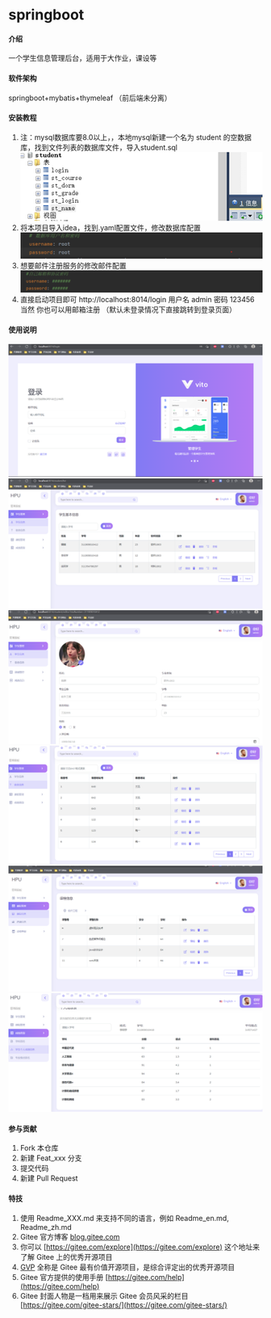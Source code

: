 # springboot

#### 介绍
一个学生信息管理后台，适用于大作业，课设等

#### 软件架构
springboot+mybatis+thymeleaf
（前后端未分离）


#### 安装教程
1. 注：mysql数据库要8.0以上，，本地mysql新建一个名为 student 的空数据库，找到文件列表的数据库文件，导入student.sql
![输入图片说明](%E6%95%B0%E6%8D%AE%E5%BA%93%E6%96%87%E4%BB%B6/image/3.png)
2. 将本项目导入idea，找到.yaml配置文件，修改数据库配置
![输入图片说明](%E6%95%B0%E6%8D%AE%E5%BA%93%E6%96%87%E4%BB%B6/image/1.png)
3. 想要邮件注册服务的修改邮件配置
![输入图片说明](%E6%95%B0%E6%8D%AE%E5%BA%93%E6%96%87%E4%BB%B6/image/2.png)
4. 直接启动项目即可
http://localhost:8014/login
用户名 admin 密码 123456
当然 你也可以用邮箱注册
（默认未登录情况下直接跳转到登录页面）

#### 使用说明

![输入图片说明](%E6%95%B0%E6%8D%AE%E5%BA%93%E6%96%87%E4%BB%B6/1.png)
![输入图片说明](%E6%95%B0%E6%8D%AE%E5%BA%93%E6%96%87%E4%BB%B6/2.png)
![输入图片说明](%E6%95%B0%E6%8D%AE%E5%BA%93%E6%96%87%E4%BB%B6/3.png)
![输入图片说明](%E6%95%B0%E6%8D%AE%E5%BA%93%E6%96%87%E4%BB%B6/4.png)
![输入图片说明](%E6%95%B0%E6%8D%AE%E5%BA%93%E6%96%87%E4%BB%B6/5.png)
![输入图片说明](%E6%95%B0%E6%8D%AE%E5%BA%93%E6%96%87%E4%BB%B6/7.png)

#### 参与贡献

1.  Fork 本仓库
2.  新建 Feat_xxx 分支
3.  提交代码
4.  新建 Pull Request


#### 特技

1.  使用 Readme\_XXX.md 来支持不同的语言，例如 Readme\_en.md, Readme\_zh.md
2.  Gitee 官方博客 [blog.gitee.com](https://blog.gitee.com)
3.  你可以 [https://gitee.com/explore](https://gitee.com/explore) 这个地址来了解 Gitee 上的优秀开源项目
4.  [GVP](https://gitee.com/gvp) 全称是 Gitee 最有价值开源项目，是综合评定出的优秀开源项目
5.  Gitee 官方提供的使用手册 [https://gitee.com/help](https://gitee.com/help)
6.  Gitee 封面人物是一档用来展示 Gitee 会员风采的栏目 [https://gitee.com/gitee-stars/](https://gitee.com/gitee-stars/)

